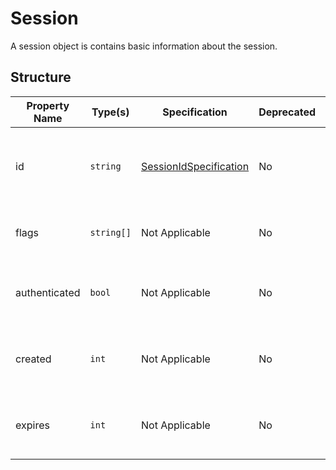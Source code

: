 # Session

A session object is contains basic information about the session.


## Structure

| Property Name | Type(s)    | Specification                                                         | Deprecated | Versions | Description                                                   |
|---------------|------------|-----------------------------------------------------------------------|------------|----------|---------------------------------------------------------------|
| id            | `string`   | [SessionIdSpecification](../Specifications/SessionIdSpecification.md) | No         | 1.0      | The ID of the session obtained when establishing a session    |
| flags         | `string[]` | Not Applicable                                                        | No         | 1.0      | An array of flags that has been set to this session           |
| authenticated | `bool`     | Not Applicable                                                        | No         | 1.0      | Indicates if the session is currently authenticated to a user |
| created       | `int`  | Not Applicable                                                        | No         | 1.0      | The Unix Timestamp for when this session was first created    |
| expires       | `int`  | Not Applicable                                                        | No         | 1.0      | The Unix Timestamp for when this session expires              |

